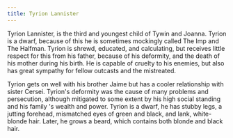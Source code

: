 ```yaml
---
title: Tyrion Lannister
---
```


Tyrion Lannister, is the third and youngest child of Tywin and Joanna. Tyrion is a dwarf, because of this he is sometimes mockingly called The Imp and The Halfman. Tyrion is shrewd, educated, and calculating, but receives little respect for this from his father, because of his deformity, and the death of his mother during his birth. He is capable of cruelty to his enemies, but also has great sympathy for fellow outcasts and the mistreated.

Tyrion gets on well with his brother Jaime but has a cooler relationship with sister Cersei. Tyrion's deformity was the cause of many problems and persecution, although mitigated to some extent by his high social standing and his family 's wealth and power. Tyrion is a dwarf, he has stubby legs, a jutting forehead, mismatched eyes of green and black, and lank, white-blonde hair. Later, he grows a beard, which contains both blonde and black hair. 


